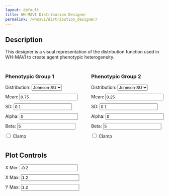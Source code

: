 ```yaml
---
layout: default
title: WH-MAVI Distribution Designer
permalink: /whmavi/distribution_designer/
---
```


## Description
This designer is a visual representation of the distribution function used in WH-MAVI to create agent phenotypic heterogeneity.

<script src="https://cdn.jsdelivr.net/npm/chart.js"></script>
<style>
  #controls {
    margin-top: 20px;
  }
  .control-group {
    margin-bottom: 10px;
  }
  .hidden {
    display: none;
  }
</style>

<canvas id="distributionChart" width="800" height="400"></canvas>

<div id="controls" style="display: flex; justify-content: space-between;">
  <!-- Distribution 1 Inputs -->
  <div id="distribution1-controls">
    <h3>Phenotypic Group 1</h3>
    <div class="control-group">
      <label for="distribution1">Distribution:</label>
      <select id="distribution1" onchange="toggleInputs('1')">
        <option value="johnson-su">Johnson-SU</option>
        <option value="beta">Beta</option>
      </select>
    </div>
    <div class="control-group" id="mean1-group">
      <label for="mean1">Mean:</label>
      <input type="number" id="mean1" value="0.75" step="0.01">
    </div>
    <div class="control-group" id="sd1-group">
      <label for="sd1">SD:</label>
      <input type="number" id="sd1" value="0.1" step="0.01">
    </div>
    <div class="control-group" id="alpha1-group">
      <label for="alpha1">Alpha:</label>
      <input type="number" id="alpha1" value="0" step="0.01">
    </div>
    <div class="control-group" id="beta1-group">
      <label for="beta_param1">Beta:</label>
      <input type="number" id="beta_param1" value="5" step="0.1">
    </div>
    <div class="control-group hidden" id="scale1-group">
      <label for="scale1">Scale:</label>
      <input type="number" id="scale1" value="1" step="0.1">
    </div>
    <div class="control-group" id="clamp1-group">
      <input type="checkbox" id="clamp1"> Clamp
    </div>
  </div>

  <!-- Distribution 2 Inputs -->
  <div id="distribution2-controls">
    <h3>Phenotypic Group 2</h3>
    <div class="control-group">
      <label for="distribution2">Distribution:</label>
      <select id="distribution2" onchange="toggleInputs('2')">
        <option value="johnson-su">Johnson-SU</option>
        <option value="beta">Beta</option>
      </select>
    </div>
    <div class="control-group" id="mean2-group">
      <label for="mean2">Mean:</label>
      <input type="number" id="mean2" value="0.25" step="0.01">
    </div>
    <div class="control-group" id="sd2-group">
      <label for="sd2">SD:  </label>
      <input type="number" id="sd2" value="0.1" step="0.01">
    </div>
    <div class="control-group" id="alpha2-group">
      <label for="alpha2">Alpha:</label>
      <input type="number" id="alpha2" value="0" step="0.01">
    </div>
    <div class="control-group" id="beta2-group">
      <label for="beta_param2">Beta:</label>
      <input type="number" id="beta_param2" value="5" step="0.1">
    </div>
    <div class="control-group hidden" id="scale2-group">
      <label for="scale2">Scale:</label>
      <input type="number" id="scale2" value="1" step="0.1">
    </div>
    <div class="control-group" id="clamp2-group">
      <input type="checkbox" id="clamp2"> Clamp
    </div>
  </div>
</div>

<div id="controls">
  <h2>Plot Controls</h2>
  <div class="control-group">
        <label for="xmin">X Min:</label>
        <input type="number" id="xmin" value="-0.2" step="0.1">
      </div>
  <div class="control-group">
    <label for="xmax">X Max:</label>
    <input type="number" id="xmax" value="1.2" step="0.1">
  </div>
  <div class="control-group">
    <label for="ymax">Y Max:</label>
    <input type="number" id="ymax" value="1.2" step="0.1">
  </div>
</div>

<script>
function toggleInputs(groupNumber) {
  const distributionType = document.getElementById('distribution' + groupNumber).value;

  // Select elements related to Johnson-SU fields
  const meanGroup = document.getElementById('mean' + groupNumber + '-group');
  const sdGroup = document.getElementById('sd' + groupNumber + '-group');
  const clampGroup = document.getElementById('clamp' + groupNumber + '-group');

  // Select elements related to Beta fields
  const alphaGroup = document.getElementById('alpha' + groupNumber + '-group');
  const betaGroup = document.getElementById('beta' + groupNumber + '-group');
  const scaleGroup = document.getElementById('scale' + groupNumber + '-group');

  if (distributionType === 'johnson-su') {
    // Show Johnson-SU fields
    meanGroup.classList.remove('hidden');
    sdGroup.classList.remove('hidden');
    clampGroup.classList.remove('hidden');
    // Hide Beta fields
    alphaGroup.classList.remove('hidden');
    betaGroup.classList.remove('hidden');
    scaleGroup.classList.add('hidden');
  } else if (distributionType === 'beta') {
    // Hide Johnson-SU fields
    meanGroup.classList.add('hidden');
    sdGroup.classList.add('hidden');
    clampGroup.classList.add('hidden');
    // Show Beta fields
    alphaGroup.classList.remove('hidden');
    betaGroup.classList.remove('hidden');
    scaleGroup.classList.remove('hidden');
  }
}

// Initial setup: call the toggleInputs function for each group to set visibility based on the default distribution type
document.addEventListener('DOMContentLoaded', function() {
  toggleInputs('1');
  toggleInputs('2');
});
</script>

<script>
let chart; // Global chart instance

// Function to calculate distribution values
function calculateDistribution(distribution, xmin, xmax, mean, sd, alpha, beta_param, clamp) {
  const x_values = [];
  const step = (xmax - xmin) / 200;

  for (let x = xmin; x <= xmax; x += step) {
    x_values.push(x);
  }

  let y_values = [];

  if (distribution === "johnson-su") {
    y_values = x_values.map((x) => {
      if (sd === 0) {
        return mean;
      }
      return Math.exp(-0.5 * Math.pow((x - mean) / sd, 2));
    });

    if (clamp) {
      y_values = y_values.map((y, i) => {
        if (x_values[i] < 0 || x_values[i] > 1) {
          return 0;
        }
        return y;
      });
    }
  } else if (distribution === "beta") {
    y_values = x_values.map((x) => {
      return Math.pow(x, alpha - 1) * Math.pow(1 - x, beta_param - 1);
    });
  }

  return { x_values, y_values };
}

// Function to plot or update the distribution chart
function plotDistribution() {
  // Fetch inputs for Distribution 1
  const distribution1 = document.getElementById("distribution1").value;
  const mean1 = parseFloat(document.getElementById("mean1").value);
  const sd1 = parseFloat(document.getElementById("sd1").value);
  const alpha1 = parseFloat(document.getElementById("alpha1").value);
  const beta_param1 = parseFloat(document.getElementById("beta_param1").value);
  const clamp1 = document.getElementById("clamp1").checked;

  // Fetch inputs for Distribution 2
  const distribution2 = document.getElementById("distribution2").value;
  const mean2 = parseFloat(document.getElementById("mean2").value);
  const sd2 = parseFloat(document.getElementById("sd2").value);
  const alpha2 = parseFloat(document.getElementById("alpha2").value);
  const beta_param2 = parseFloat(document.getElementById("beta_param2").value);
  const clamp2 = document.getElementById("clamp2").checked;

  // Fetch plot inputs
  const xmin = parseFloat(document.getElementById("xmin").value);
  const xmax = parseFloat(document.getElementById("xmax").value);
  const ymax = parseFloat(document.getElementById("ymax").value);

  // Calculate values for both distributions
  const { x_values: x_values1, y_values: y_values1 } = calculateDistribution(distribution1, xmin, xmax, mean1, sd1, alpha1, beta_param1, clamp1);
  const { x_values: x_values2, y_values: y_values2 } = calculateDistribution(distribution2, xmin, xmax, mean2, sd2, alpha2, beta_param2, clamp2);

  // Calculate the sum distribution
  const y_values_sum = y_values1.map((y, i) => y + y_values2[i]);

  if (!chart) {
    // Initialize the chart the first time
    const ctx = document.getElementById("distributionChart").getContext("2d");
    chart = new Chart(ctx, {
      type: "line",
      data: {
        labels: x_values1, // First distribution is used for labels
        datasets: [
          {
            label: "Phenotypic Group 1",
            data: y_values1,
            borderColor: "#3498db",
            fill: false,
            pointRadius: 0,
          },
          {
            label: "Phenotypic Group 2",
            data: y_values2,
            borderColor: "#e74c3c",
            fill: false,
            pointRadius: 0,
          },
          {
            label: "Agent Population Distribution",
            data: y_values_sum,
            backgroundColor: "#34495e",
            fill: true,
            pointRadius: 0,
          },
        ],
      },
      options: {
        scales: {
          x: {
            type: "linear",
            position: "bottom",
          },
          y: {
            max: ymax,
          },
        },
      }
    });
  } else {
    // Update the existing chart's data and refresh it
    chart.data.labels = x_values1;
    chart.data.datasets[0].data = y_values1;
    chart.data.datasets[1].data = y_values2;
    chart.data.datasets[2].data = y_values_sum;
    chart.options.scales.y.max = ymax;
    chart.update();
  }
}


  // Attach change listeners to all controls to update the chart on input change
  document.querySelectorAll("#controls input, #controls select").forEach((input) => {
    input.addEventListener("input", plotDistribution);
  });

  // Initial plot
  plotDistribution();
</script>

